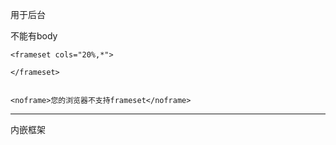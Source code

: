 
用于后台

不能有body


<frameset rows="20%,*" >
    <frame src="./a.html" />

    <frameset cols="20%,*">

    </frameset>


    <noframe>您的浏览器不支持frameset</noframe>
</frameset>


---

内嵌框架

<body>
    <iframe src="" scrolling='no' frameborder='0' >
    
    </iframe>
<body>
